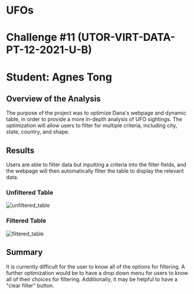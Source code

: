 # UFOs
# Challenge #11 (UTOR-VIRT-DATA-PT-12-2021-U-B)
# Student: Agnes Tong

## Overview of the Analysis

The purpose of the project was to optimize Dana's webpage and dynamic table, in order to provide a more in-depth analysis of UFO sightings. The optimization will allow users to filter for multiple criteria, including city, state, country, and shape. 

## Results

Users are able to filter data but inputting a criteria into the filter fields, and the webpage will then automatically filter the table to display the relevant data.

### Unfiltered Table

![unfiltered_table](https://user-images.githubusercontent.com/96399622/159193835-1e2f35a6-b65f-4035-a37d-f2efafbc18a9.PNG)

### Filtered Table

![filtered_table](https://user-images.githubusercontent.com/96399622/159193843-02ef0e40-a97e-4ba2-ac9b-9113929cac52.PNG)

## Summary

It is currently difficult for the user to know all of the options for filtering. A further optimization would be to have a drop down menu for users to know all of their choices for filtering. Additionally, it may be helpful to have a "clear filter" button. 
